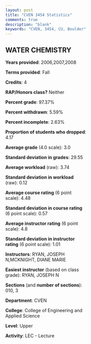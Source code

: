 ```yaml
---
layout: post
title: "CVEN 3454 Statistics"
comments: true
description: "blank"
keywords: "CVEN, 3454, CU, Boulder"
--- 
```

<head>
<script src="https://ajax.googleapis.com/ajax/libs/jquery/2.1.3/jquery.min.js"></script>
<script src="https://dl.dropboxusercontent.com/s/pc42nxpaw1ea4o9/highcharts.js?dl=0"></script>
<!-- <script src="../assets/js/highcharts.js"></script> -->
<style type="text/css">@font-face {
	font-family: "Bebas Neue";
	src: url(https://www.filehosting.org/file/details/544349/BebasNeue%20Regular.otf) format("opentype");
	}
	h1.Bebas { 
		font-family: "Bebas Neue", Verdana, Tahoma;
	}
</style>
</head>
<body>
	<div id="container" style="float: right; width: 45%; height: 88%; margin-left: 2.5%; margin-right: 2.5%;"></div>
	<script language="JavaScript">
		$(document).ready(function() {
		var chart = {type: 'column'};
		var title = {text: 'Grade Distribution'};
		var xAxis = {categories: ['A','B','C','D','F'],crosshair: true};
		var yAxis = {min: 0,title: {text: 'Percentage'}};
		var tooltip = {headerFormat: '<center><b><span style="font-size:20px">{point.key}</span></b></center>',
		               pointFormat: '<td style="padding:0"><b>{point.y:.1f}%</b></td>',
		               footerFormat: '</table>',shared: true,useHTML: true};
		var plotOptions = {column: {pointPadding: 0.0,borderWidth: 0}};  
		var credits = {enabled: false};var series= [{name: 'Percent',data: [38.81,44.78,11.94,2.99,1.49,]}];
		var json = {};
		json.chart = chart;
		json.title = title;
		json.tooltip = tooltip;
		json.xAxis = xAxis;
		json.yAxis = yAxis;  
		json.series = series;
		json.plotOptions = plotOptions;  
		json.credits = credits;
		$('#container').highcharts(json);
	});
	</script>
</body>
			   
## WATER CHEMISTRY

**Years provided**: 2006,2007,2008

**Terms provided**: Fall

**Credits**: 4

**RAP/Honors class?** Neither

**Percent grade**: 97.37%

**Percent withdrawn**: 5.59%

**Percent incomplete**: 2.63%

**Proportion of students who dropped**: 4.17

**Average grade** (4.0 scale): 3.0

**Standard deviation in grades**: 29.55

**Average workload** (raw): 3.74

**Standard deviation in workload** (raw): 0.12

**Average course rating** (6 point scale): 4.48

**Standard deviation in course rating** (6 point scale): 0.57

**Average instructor rating** (6 point scale): 4.8

**Standard deviation in instructor rating** (6 point scale): 1.01

**Instructors**: RYAN, JOSEPH N,MCKNIGHT, DIANE MARIE

**Easiest instructor** (based on class grade): RYAN, JOSEPH N

**Sections** (and **number of sections**): 010, 3

**Department**: CVEN

**College**: College of Engineering and Applied Science

**Level**: Upper

**Activity**: LEC - Lecture